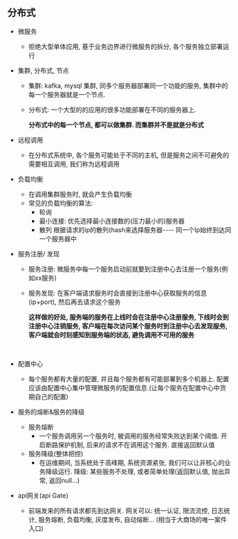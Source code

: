 ## 分布式

* 微服务
  * 拒绝大型单体应用, 基于业务边界进行微服务的拆分, 各个服务独立部署运行



* 集群, 分布式, 节点

  * 集群: kafka, mysql 集群, 同多个服务器部署同一个功能的服务, 集群中的每一个服务器就是一个节点.

  * 分布式: 一个大型的的应用的很多功能部署在不同的服务器上.

    **分布式中的每一个节点, 都可以做集群. 而集群并不是就是分布式**





* 远程调用
  * 在分布式系统中, 各个服务可能处于不同的主机, 但是服务之间不可避免的需要相互调用, 我们称为远程调用





* 负载均衡
  * 在调用集群服务时, 就会产生负载均衡
  * 常见的负载均衡的算法:
    * 轮询
    * 最小连接: 优先选择最小连接数的(压力最小的)服务器
    * 散列  根据请求的ip的散列(hash来选择服务器---- 同一个Ip始终到达同一个服务器中





* 服务注册/ 发现

  * 服务注册: 微服务中每一个服务启动前就要到注册中心去注册一个服务(例如xx服务)

  * 服务发现: 在客户端请求服务时会直接到注册中心获取服务的信息(ip+port), 然后再去请求这个服务

    **这样做的好处, 服务端的服务在上线时会在注册中心注册服务, 下线时会到注册中心注销服务, 客户端在每次访问某个服务时到注册中心去发现服务, 客户端就会时刻感知到服务端的状态, 避免调用不可用的服务**

​			





* 配置中心
  * 每个服务都有大量的配置, 并且每个服务都有可能部署到多个机器上. 配置应该由配置中心集中管理微服务的配置信息.(让每个服务在配置中心中货期自己的配置)





* 服务的熔断&服务的降级
  * 服务熔断
    * 一个服务调用另一个服务时, 被调用的服务经常失败达到某个阈值. 开启断路保护机制, 后来的请求不在调用这个服务. 直接返回默认值
  * 服务降级(整体把控)
    * 在运维期间, 当系统处于高峰期, 系统资源紧张, 我们可以让非核心的业务降级运行. 降级: 某些服务不处理, 或者简单处理(返回默认值, 抛出异常, 返回null...)





* api网关(api Gate)
  * 前端发来的所有请求都先到达网关. 网关可以: 统一认证, 限流流控, 日志统计, 服务熔断, 负载均衡, 灰度发布, 自动熔断...  (相当于大商场的唯一案件入口)